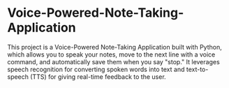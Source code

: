 # Voice-Powered-Note-Taking-Application
This project is a Voice-Powered Note-Taking Application built with Python, which allows you to speak your notes, move to the next line with a voice command, and automatically save them when you say "stop." It leverages speech recognition for converting spoken words into text and text-to-speech (TTS) for giving real-time feedback to the user.
